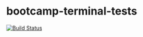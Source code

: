# bootcamp-terminal-tests
[![Build Status](https://travis-ci.org/Thembisile/bootcamp-terminal-tests.svg?branch=master)](https://travis-ci.org/Thembisile/bootcamp-terminal-tests)
